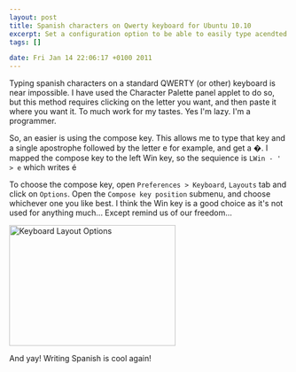 ```yaml
--- 
layout: post
title: Spanish characters on Qwerty keyboard for Ubuntu 10.10
excerpt: Set a configuration option to be able to easily type acendted character on Ubuntu 10.10
tags: []

date: Fri Jan 14 22:06:17 +0100 2011
---
```

Typing spanish characters on a standard QWERTY (or other) keyboard is near impossible. I have used the Character Palette panel applet to do so, but this method requires clicking on the letter you want, and then paste it where you want it. To much work for my tastes. Yes I'm lazy. I'm a programmer.

So, an easier is using the compose key. This allows me to type that key and a single apostrophe followed by the letter e for example, and get a �. I mapped the compose key to the left Win key, so the sequience is `LWin - ' > e` which writes é

To choose the compose key, open `Preferences > Keyboard`,  `Layouts` tab and click on `Options`. Open the `Compose key position` submenu, and choose whichever one you like best. I think the Win key is a good choice as it's not used for anything much... Except remind us of our freedom...

<a href="http://jfoucher.com/uploads/2011/01/Screenshot-Keyboard-Layout-Options-1.png">
<img src="http://jfoucher.com/uploads/2011/01/Screenshot-Keyboard-Layout-Options-1-300x218.png" alt="Keyboard Layout Options" title="Keyboard Layout Options" width="300" height="218" class="aligncenter size-medium wp-image-264" />
</a>

And yay! Writing Spanish is cool again!
